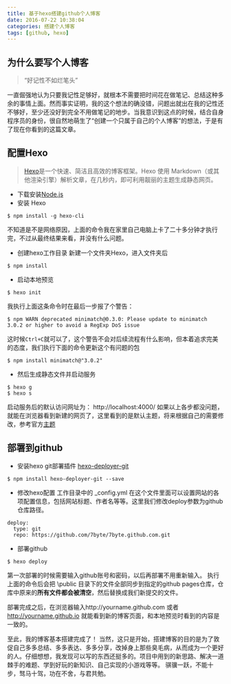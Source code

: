 ```yaml
---
title: 基于hexo搭建github个人博客
date: 2016-07-22 10:38:04
categories: 搭建个人博客
tags: [github, hexo]
---
```


## 为什么要写个人博客
> “好记性不如烂笔头”

一直倔强地认为只要我记性足够好，就根本不需要把时间花在做笔记、总结这种多余的事情上面。然而事实证明，我的这个想法的确没错，问题出就出在我的记性还不够好，至少还没好到完全不用做笔记的地步。当我意识到这点的时候，结合自身程序员的身份，很自然地萌生了“创建一个只属于自己的个人博客”的想法，于是有了现在你看到的这篇文章。

## 配置Hexo
> [Hexo](https://hexo.io/)是一个快速、简洁且高效的博客框架。Hexo 使用 Markdown（或其他渲染引擎）解析文章，在几秒内，即可利用靓丽的主题生成静态网页。

- 下载安装[Node.js](https://nodejs.org/en/)
- 安装 Hexo
```
$ npm install -g hexo-cli
```
不知道是不是网络原因，上面的命令我在家里自己电脑上卡了二十多分钟才执行完，不过从最终结果来看，并没有什么问题。
- 创建hexo工作目录
新建一个文件夹Hexo，进入文件夹后
```
$ npm install
```
- 启动本地预览
```
$ hexo init
```
我执行上面这条命令时在最后一步报了个警告：
```
$ npm WARN deprecated minimatch@0.3.0: Please update to minimatch 3.0.2 or higher to avoid a RegExp DoS issue
```

这时候`Ctrl+C`就可以了，这个警告不会对后续流程有什么影响，但本着追求完美的态度，我们执行下面的命令更新这个有问题的包
```
$ npm install minimatch@"3.0.2"
```
- 然后生成静态文件并启动服务
```
$ hexo g
$ hexo s
```
启动服务后的默认访问网址为： http://localhost:4000/
如果以上各步都没问题，就能在浏览器看到新建的网页了，这里看到的是默认主题，将来根据自己的需要修改，参考官方[主题](https://hexo.io/themes/)

## 部署到github
- 安装hexo git部署插件 [hexo-deployer-git](https://github.com/hexojs/hexo-deployer-git)
```
$ npm install hexo-deployer-git --save
```

- 修改hexo配置
工作目录中的 _config.yml 在这个文件里面可以设置网站的各项配置信息，包括网站标题、作者名等等。这里我们修改deploy参数为github仓库路径。
```
deploy: 
  type: git
  repo: https://github.com/7byte/7byte.github.com.git
```

- 部署github
```
$ hexo deploy
```
第一次部署的时候需要输入github账号和密码，以后再部署不用重新输入。
执行上面的命令后会把 \public 目录下的文件全部同步到指定的github pages仓库，仓库中原来的**所有文件都会被清空**，然后替换成我们新提交的文件。

部署完成之后，在浏览器输入http://yourname.github.com 或者 http://yourname.github.io 就能看到新的博客页面，和本地预览时看到的内容是一致的。

至此，我的博客基本搭建完成了！
当然，这只是开始，搭建博客的目的是为了敦促自己多多总结、多多表达、多多分享，改掉身上那些臭毛病，从而成为一个更好的人。仔细想想，我发现可以写的东西还挺多的。项目中用到的新思路、解决一道棘手的难题、学到好玩的新知识、自己实现的小游戏等等。
骐骥一跃，不能十步，驽马十驾，功在不舍，与君共勉。